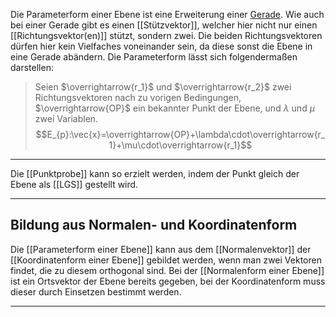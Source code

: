 Die Parameterform einer Ebene ist eine Erweiterung einer [Gerade](Geradengleichung). Wie auch bei einer Gerade gibt es einen [[Stützvektor]], welcher hier nicht nur einen [[Richtungsvektor(en)]] stützt, sondern zwei.
Die beiden Richtungsvektoren dürfen hier kein Vielfaches voneinander sein, da diese sonst die Ebene in eine Gerade abändern.
Die Parameterform lässt sich folgendermaßen darstellen:
>Seien $\overrightarrow{r_1}$ und $\overrightarrow{r_2}$ zwei Richtungsvektoren nach zu vorigen Bedingungen, $\overrightarrow{OP}$ ein bekannter Punkt der Ebene, und $\lambda$ und $\mu$ zwei Variablen.
$$E_{p}:\vec{x}=\overrightarrow{OP}+\lambda\cdot\overrightarrow{r_1}+\mu\cdot\overrightarrow{r_1}$$

---
Die [[Punktprobe]] kann so erzielt werden, indem der Punkt gleich der Ebene als [[LGS]] gestellt wird.

---
## Bildung aus Normalen- und Koordinatenform
Die [[Parameterform einer Ebene]] kann aus dem [[Normalenvektor]] der [[Koordinatenform einer Ebene]] gebildet werden, wenn man zwei Vektoren findet, die zu diesem orthogonal sind.
Bei der [[Normalenform einer Ebene]] ist ein Ortsvektor der Ebene bereits gegeben, bei der Koordinatenform muss dieser durch Einsetzen bestimmt werden.

---